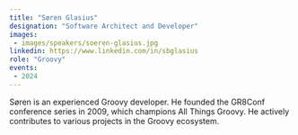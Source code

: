 ```yaml
---
title: "Søren Glasius"
designation: "Software Architect and Developer"
images:
 - images/speakers/soeren-glasius.jpg
linkedin: https://www.linkedin.com/in/sbglasius
role: "Groovy"
events:
 - 2024
---
```

Søren is an experienced Groovy developer. He founded the GR8Conf conference series in 2009, which champions All Things Groovy. He actively contributes to various projects in the Groovy ecosystem.
